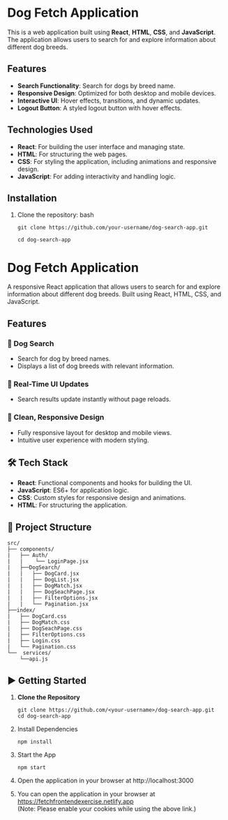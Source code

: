 # Dog Fetch Application

This is a web application built using **React**, **HTML**, **CSS**, and **JavaScript**. The application allows users to search for and explore information about different dog breeds.

## Features

- **Search Functionality**: Search for dogs by breed name.
- **Responsive Design**: Optimized for both desktop and mobile devices.
- **Interactive UI**: Hover effects, transitions, and dynamic updates.
- **Logout Button**: A styled logout button with hover effects.

## Technologies Used

- **React**: For building the user interface and managing state.
- **HTML**: For structuring the web pages.
- **CSS**: For styling the application, including animations and responsive design.
- **JavaScript**: For adding interactivity and handling logic.

## Installation

1. Clone the repository:
   bash
   ```
   git clone https://github.com/your-username/dog-search-app.git
   ```
   ```
   cd dog-search-app
   ```


# Dog Fetch Application

A responsive React application that allows users to search for and explore information about different dog breeds. Built using React, HTML, CSS, and JavaScript.

## Features

### 🔹 Dog Search
- Search for dog by breed names.
- Displays a list of dog breeds with relevant information.

### 🔹 Real-Time UI Updates
- Search results update instantly without page reloads.

### 🔹 Clean, Responsive Design
- Fully responsive layout for desktop and mobile views.
- Intuitive user experience with modern styling.

## 🛠️ Tech Stack

- **React**: Functional components and hooks for building the UI.
- **JavaScript**: ES6+ for application logic.
- **CSS**: Custom styles for responsive design and animations.
- **HTML**: For structuring the application.

## 📁 Project Structure
```
src/
├── components/
|   ├── Auth/
|   |    └── LoginPage.jsx
|   ├──DogSearch/
|   |   ├── DogCard.jsx
|   |   ├── DogList.jsx
|   |   ├── DogMatch.jsx
|   |   ├── DogSeachPage.jsx
|   |   ├── FilterOptions.jsx
|   |   └── Pagination.jsx    
├──index/
|   ├── DogCard.css
|   ├── DogMatch.css
|   ├── DogSeachPage.css
|   ├── FilterOptions.css
|   ├── Login.css
|   └── Pagination.css
└──  services/
    └──api.js
```

## ▶️ Getting Started

1. **Clone the Repository**
   ```
   git clone https://github.com/<your-username>/dog-search-app.git
   cd dog-search-app
   ```

2. Install Dependencies
   ```
   npm install
   ```

3. Start the App
   ```
   npm start
   ```
4. Open the application in your browser at http://localhost:3000

5. You can open the application in your browser at https://fetchfrontendexercise.netlify.app
   </br>
   (Note: Please enable your cookies while using the above link.)
